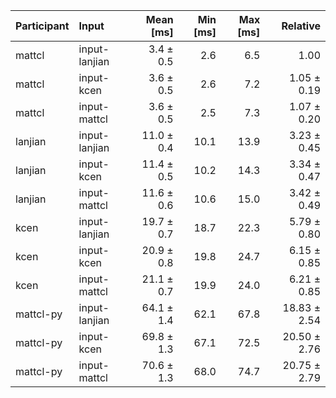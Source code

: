 | Participant | Input | Mean [ms] | Min [ms] | Max [ms] | Relative |
|:---|:---|---:|---:|---:|---:|
| mattcl | input-lanjian | 3.4 ± 0.5 | 2.6 | 6.5 | 1.00 |
| mattcl | input-kcen | 3.6 ± 0.5 | 2.6 | 7.2 | 1.05 ± 0.19 |
| mattcl | input-mattcl | 3.6 ± 0.5 | 2.5 | 7.3 | 1.07 ± 0.20 |
| lanjian | input-lanjian | 11.0 ± 0.4 | 10.1 | 13.9 | 3.23 ± 0.45 |
| lanjian | input-kcen | 11.4 ± 0.5 | 10.2 | 14.3 | 3.34 ± 0.47 |
| lanjian | input-mattcl | 11.6 ± 0.6 | 10.6 | 15.0 | 3.42 ± 0.49 |
| kcen | input-lanjian | 19.7 ± 0.7 | 18.7 | 22.3 | 5.79 ± 0.80 |
| kcen | input-kcen | 20.9 ± 0.8 | 19.8 | 24.7 | 6.15 ± 0.85 |
| kcen | input-mattcl | 21.1 ± 0.7 | 19.9 | 24.0 | 6.21 ± 0.85 |
| mattcl-py | input-lanjian | 64.1 ± 1.4 | 62.1 | 67.8 | 18.83 ± 2.54 |
| mattcl-py | input-kcen | 69.8 ± 1.3 | 67.1 | 72.5 | 20.50 ± 2.76 |
| mattcl-py | input-mattcl | 70.6 ± 1.3 | 68.0 | 74.7 | 20.75 ± 2.79 |
